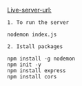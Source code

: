 [Live-server-url:](https://thakurgaon-portal-server.vercel.app/news) 


`1. To run the server `
 
    nodemon index.js

`2. Istall packages`

    npm install -g nodemon
    npm init -y
    npm install express
    npm install cors



